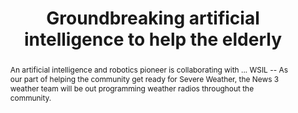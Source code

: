 ---
category: news
title: Groundbreaking artificial intelligence to help the elderly
abstract: An artificial intelligence and robotics pioneer is collaborating with ... WSIL -- As our part of helping the community get ready for Severe Weather, the News 3 weather team will be out programming weather radios throughout the community.
publishedDateTime: 2019-03-06T16:27:00Z
sourceUrl: http://www.wsiltv.com/story/40074621/groundbreaking-artificial-intelligence-to-help-the-elderly
type: webcontent

provider:
  name: WSIL-TV
  id: default

images: 
    -url: https://www.bing.com/th?id=ON.360FC6F6DED131244E6C3DA3303D8C14&pid=News
    width: 624
    height: 351
    quality: None
    title: None
    attribution: 
    focalRegion:
      x1: 0
      x2: 0
      y1: 0
      y2: 0

---